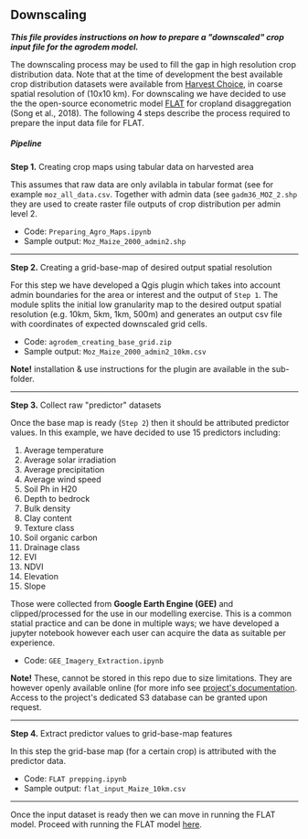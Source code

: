 ﻿## Downscaling

***This file provides instructions on how to prepare a "downscaled" crop input file for the agrodem model.***

The downscaling process may be used to fill the gap in high resolution crop distribution data. Note that at the time of development the best available crop distribution datasets were available from [Harvest Choice](https://dataverse.harvard.edu/dataset.xhtml?persistentId=doi:10.7910/DVN/PRFF8V), in coarse spatial resolution of (10x10 km). For downscaling we have decided to use the the open-source econometric model [FLAT](https://mygeohub.org/resources/flat) for cropland disaggregation (Song et al., 2018). The following 4 steps describe the process required to prepare the input data file for FLAT.


##### Pipeline

**Step 1.** Creating crop maps using tabular data on harvested area

This assumes that raw data are only avilabla in tabular format (see for example ```moz_all_data.csv```. Together with admin data (see ```gadm36_MOZ_2.shp``` they are used to create raster file outputs of crop distribution per admin level 2. 

* Code: ```Preparing_Agro_Maps.ipynb```
* Sample output: ```Moz_Maize_2000_admin2.shp```

--------------------------------------------------------------------------------
**Step 2.** Creating a grid-base-map of desired output spatial resolution

For this step we have developed a Qgis plugin which takes into account admin boundaries for the area or interest and the output of ```Step 1```. The module splits the initial low granularity map to the desired output spatial resolution (e.g. 10km, 5km, 1km, 500m) and generates an output csv file with coordinates of expected downscaled grid cells. 

* Code: ```agrodem_creating_base_grid.zip``` 
* Sample output: ```Moz_Maize_2000_admin2_10km.csv```

**Note!** installation & use instructions for the plugin are available in the sub-folder.

--------------------------------------------------------------------------------

**Step 3.** Collect raw "predictor" datasets

Once the base map is ready (```Step 2```) then it should be attributed predictor values. In this example, we have decided to use 15 predictors including: 

1. Average temperature 
2. Average solar irradiation 
3. Average precipitation 
4. Average wind speed
5. Soil Ph in H20
6. Depth to bedrock
7. Bulk density
8. Clay content
9. Texture class
10. Soil organic carbon
11. Drainage class
12. EVI
13. NDVI
14. Elevation
15. Slope

Those were collected from **Google Earth Engine (GEE)** and clipped/processed for the use in our modelling exercise. This is a common statial practice and can be done in multiple ways; we have developed a jupyter notebook however each user can acquire the data as suitable per experience. 

* Code: ```GEE_Imagery_Extraction.ipynb``` 

**Note!** These, cannot be stored in this repo due to size limitations. They are however openly available online (for more info see [project's documentation](https://agrodem.readthedocs.io/en/latest/index.html). Access to the project's dedicated S3 database can be granted upon request. 

--------------------------------------------------------------------------------

**Step 4.** Extract predictor values to grid-base-map features

In this step the grid-base map (for a certain crop) is attributed with the predictor data. 

* Code: ```FLAT prepping.ipynb``` 
* Sample output: ```flat_input_Maize_10km.csv```
--------------------------------------------------------------------------------
Once the input dataset is ready then we can move in running the FLAT model. Proceed with running the FLAT model [here](https://github.com/akorkovelos/agrodem/blob/master/agrodem_preprocessing/Downscaling/FLAT_model/FLAT_model.md).